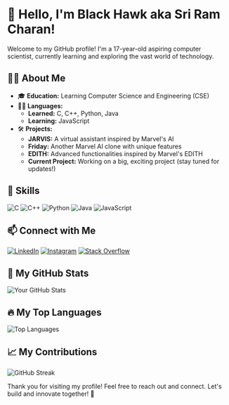 # 👋 Hello, I'm Black Hawk aka Sri Ram Charan!


Welcome to my GitHub profile! I'm a 17-year-old aspiring computer scientist, currently learning and exploring the vast world of technology.

## 👨‍💻 About Me

- 🎓 **Education:** Learning Computer Science and Engineering (CSE)
- 🧑‍💼 **Languages:**
  - **Learned:** C, C++, Python, Java
  - **Learning:** JavaScript
- 🛠️ **Projects:**
  - **JARVIS:** A virtual assistant inspired by Marvel's AI
  - **Friday:** Another Marvel AI clone with unique features
  - **EDITH:** Advanced functionalities inspired by Marvel's EDITH
  - **Current Project:** Working on a big, exciting project (stay tuned for updates!)

## 🚀 Skills

![C](https://img.shields.io/badge/-C-00599C?logo=c&logoColor=white&style=for-the-badge)
![C++](https://img.shields.io/badge/-C++-00599C?logo=cplusplus&logoColor=white&style=for-the-badge)
![Python](https://img.shields.io/badge/-Python-3776AB?logo=python&logoColor=white&style=for-the-badge)
![Java](https://img.shields.io/badge/-Java-007396?logo=java&logoColor=white&style=for-the-badge)
![JavaScript](https://img.shields.io/badge/-JavaScript-F7DF1E?logo=javascript&logoColor=black&style=for-the-badge)

## 📫 Connect with Me

[![LinkedIn](https://img.shields.io/badge/-LinkedIn-0A66C2?logo=linkedin&logoColor=white&style=for-the-badge)](https://www.linkedin.com/in/sri-ram-charan-5533272b0/)
[![Instagram](https://img.shields.io/badge/-Instagram-E4405F?logo=instagram&logoColor=white&style=for-the-badge)](https://www.instagram.com/sri_ram___charan)
[![Stack Overflow](https://img.shields.io/badge/-Stack%20Overflow-F58025?logo=stackoverflow&logoColor=white&style=for-the-badge)](https://stackoverflow.com/users/19957884/black-hawk?tab=profile)

## 🌟 My GitHub Stats

![Your GitHub Stats](https://github-readme-stats.vercel.app/api?username=BlackHawk616&show_icons=true&theme=radical)

## 🔥 My Top Languages

![Top Languages](https://github-readme-stats.vercel.app/api/top-langs/?username=BlackHawk616&layout=compact&theme=radical)

## 📈 My Contributions

![GitHub Streak](https://github-readme-streak-stats.herokuapp.com/?user=BlackHawk616&theme=radical)

Thank you for visiting my profile! Feel free to reach out and connect. Let's build and innovate together! 🚀
